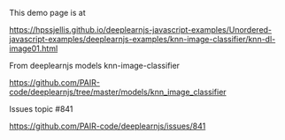

This demo page is at 

https://hpssjellis.github.io/deeplearnjs-javascript-examples/Unordered-javascript-examples/deeplearnjs-examples/knn-image-classifier/knn-dl-image01.html




From deeplearnjs models knn-image-classifier

https://github.com/PAIR-code/deeplearnjs/tree/master/models/knn_image_classifier




Issues topic #841

https://github.com/PAIR-code/deeplearnjs/issues/841


